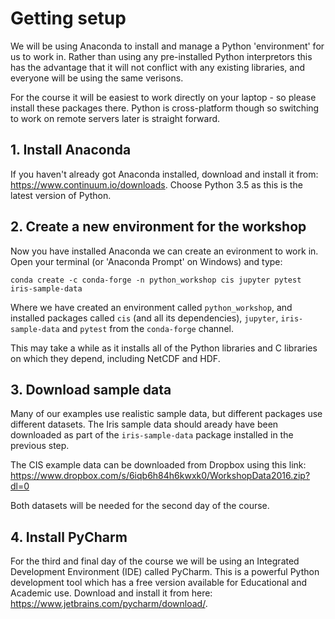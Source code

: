 # Getting setup

We will be using Anaconda to install and manage a Python 'environment' for us to work in. Rather than using any pre-installed Python 
interpretors this has the advantage that it will not conflict with any existing libraries, and everyone will be using the same verisons.

For the course it will be easiest to work directly on your laptop - so please install these packages there. Python is cross-platform though so switching to work on remote servers later is straight forward.

## 1. Install Anaconda

If you haven't already got Anaconda installed, download and install it from: https://www.continuum.io/downloads. Choose Python 3.5 as this 
is the latest version of Python.

## 2. Create a new environment for the workshop

Now you have installed Anaconda we can create an evironment to work in. Open your terminal (or 'Anaconda Prompt' on Windows) and type:

    conda create -c conda-forge -n python_workshop cis jupyter pytest iris-sample-data

Where we have created an environment called `python_workshop`, and installed packages called `cis` (and all its dependencies), `jupyter`, `iris-sample-data` and `pytest` from the `conda-forge` channel.

This may take a while as it installs all of the Python libraries and C libraries on which they depend, including NetCDF and HDF.

## 3. Download sample data

Many of our examples use realistic sample data, but different packages use different datasets. The Iris sample data should aready have been downloaded as part of the `iris-sample-data` package installed in the previous step.

The CIS example data can be downloaded from Dropbox using this link: https://www.dropbox.com/s/6iqb6h84h6kwxk0/WorkshopData2016.zip?dl=0

Both datasets will be needed for the second day of the course.

## 4. Install PyCharm

For the third and final day of the course we will be using an Integrated Development Environment (IDE) called PyCharm. This is a powerful
Python development tool which has a free version available for Educational and Academic use. Download and install it from here: 
https://www.jetbrains.com/pycharm/download/.
